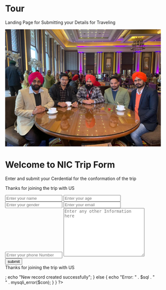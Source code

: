 # Tour
Landing Page for Submitting your Details for Traveling

<!-- Code of Landing Page for Submitting the Pessangers Details -->
<!-- HTML Start -->


<!DOCTYPE html>
<html lang="en">
    <head>
        <meta charset="UTF-8">
        <meta http-equiv="X-UA-Compatible" content="IE=edge">
        <meta name="viewport" content="width=device-width, initial-scale=5">
        <title>Travelling From</title>
        <link rel="stylesheet" href="Style.css" class="css">
    </head>
    <body>
        <img class="bg" src="bg.jpeg" alt="NIC Team">
        <div class= "container">
            <h1>Welcome to NIC Trip Form</h1>
            <p>Enter and submit your Cerdential for the conformation of the trip</p>
            <p class="submitmsg">Thanks for joining the trip with US</p>
            <form action="index.php" method="post">
                <input type="text" name="name" id="name" placeholder="Enter your name" />
                <input type="text" name="age" id="age" placeholder="Enter your age" />
                <input type="text" name="gender" id="gender" placeholder="Enter your gender" />
                <input type="text" name="email" id="email" placeholder="Enter your email" />
                <input type="text" name="phone" id="phone" placeholder="Enter your phone Number" />
                <textarea name="desc" id="desc" cols="30" rows="10"
                    placeholder="Enter any other Information here"></textarea>
                <input type="submit" class="btn" id="submit" name="submit" value="submit" />
            </form>
        </div>
        <script src="script.js"></script>
    </body>
    
</html>
<!-- HTML Code End -->

<!-- PHP Code Starts Here -->
<?php
 $server = "localhost";
 $username = "root";
 $passward = "";
$db="tour";
 $con = mysqli_connect($server, $username, $passward,$db);

 if(!$con){
     die("connection to this database failed due to" . mysqli_connect_error());
 }
 
  //echo "Success connecting to the database";
if(isset($_POST["submit"])){
$name = $_POST['name'];
$age = $_POST['age'];
$gender = $_POST['gender'];
$email = $_POST['email'];
$phone = $_POST['phone'];
$desc = $_POST['desc'];
$sql= "INSERT INTO `travelers_data` (`name`, `age`, `gender`, `email`, `phone`, `details`) VALUES ('$name', $age, '$gender', '$email', '$phone', '$desc')";
//echo $sql;

if (mysqli_query($con, $sql)) {
    // <p class="submitmsg">Thanks for joining the trip with US</p>;
    echo "New record created successfully";
  } else {
    echo "Error: " . $sql . "<br>" . mysqli_error($con);
  }

}
?>
<!-- PHP Code Ends Here -->
